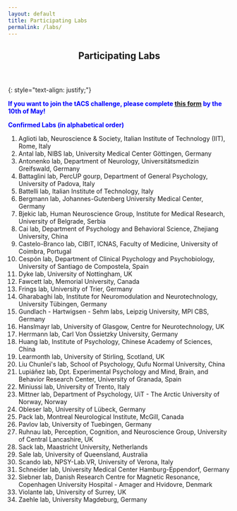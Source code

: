 ```yaml
---
layout: default
title: Participating Labs
permalink: /labs/
---
```

<header>
<h2>Participating Labs</h2>
</header>

{: style="text-align: justify;"}

<span style="color:blue"><b>If you want to join the tACS challenge, please complete [this form](https://forms.gle/3kR7yqjV5nCYwND68) by the 10th of May!</b></span>


<span style="color:blue"><b>Confirmed Labs (in alphabetical order)</b></span><br>

1. Aglioti lab, Neuroscience & Society, Italian Institute of Technology (IIT), Rome, Italy<br>
2. Antal lab, NIBS lab, University Medical Center Göttingen, Germany<br>
3. Antonenko lab, Department of Neurology, Universitätsmedizin Greifswald, Germany<br> 
4. Battaglini lab, PercUP gourp, Department of General Psychology, University of Padova, Italy<br> 
5. Battelli lab, Italian Institute of Technology, Italy<br>
6. Bergmann lab, Johannes-Gutenberg University Medical Center, Germany<br>
7. Bjekic lab, Human Neuroscience Group, Institute for Medical Research, University of Belgrade, Serbia<br>
8. Cai lab, Department of Psychology and Behavioral Science, Zhejiang University, China<br>
9. Castelo-Branco lab, CIBIT, ICNAS, Faculty of Medicine, University of Coimbra, Portugal<br>
10. Cespón lab, Department of Clinical Psychology and Psychobiology, University of Santiago de Compostela, Spain<br>
11. Dyke lab, University of Nottingham, UK<br>
12. Fawcett lab, Memorial University, Canada<br>
13. Frings lab, University of Trier, Germany<br>
14. Gharabaghi lab, Institute for Neuromodulation and Neurotechnology, University Tübingen, Germany<br>
15. Gundlach - Hartwigsen - Sehm labs, Leipzig University, MPI CBS, Germany<br>
16. Hanslmayr lab, University of Glasgow, Centre for Neurotechnology, UK<br>
17. Herrmann lab, Carl Von Ossietzky University, Germany<br>
18. Huang lab, Institute of Psychology, Chinese Academy of Sciences, China<br>
19. Learmonth lab, University of Stirling, Scotland, UK<br>
20. Liu Chunlei's lab, School of Psychology, Qufu Normal University, China<br>
21. Lupiáñez lab, Dpt. Experimental Psychology and Mind, Brain, and Behavior Research Center, University of Granada, Spain<br>
22. Miniussi lab, University of Trento, Italy<br>
23. Mittner lab, Department of Psychology, UiT - The Arctic University of Norway, Norway<br>
24. Obleser lab, University of Lübeck, Germany<br>
25. Pack lab, Montreal Neurological Institute, McGill, Canada<br>
26. Pavlov lab, University of Tuebingen, Germany<br>
27. Ruhnau lab, Perception, Cognition, and Neuroscience Group, University of Central Lancashire, UK<br>
28. Sack lab, Maastricht University, Netherlands<br>
29. Sale lab, University of Queensland, Australia<br>
30. Scando lab, NPSY-Lab.VR, University of Verona, Italy<br>
31. Schneider lab, University Medical Center Hamburg-Eppendorf, Germany<br>
32. Siebner lab, Danish Research Centre for Magnetic Resonance, Copenhagen University Hospital - Amager and Hvidovre, Denmark<br>
33. Violante lab, University of Surrey, UK<br>
34. Zaehle lab, University Magdeburg, Germany<br>



 